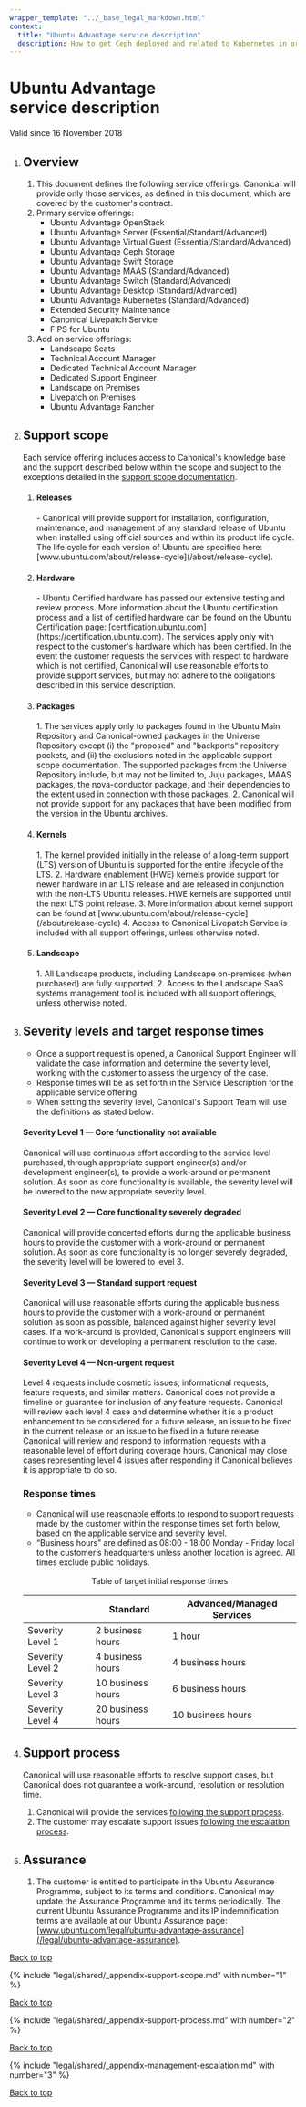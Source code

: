 ```yaml
---
wrapper_template: "../_base_legal_markdown.html"
context:
  title: "Ubuntu Advantage service description"
  description: How to get Ceph deployed and related to Kubernetes in order to have a default storage class. This allows for easy storage allocation.
---
```


# Ubuntu Advantage service description

Valid since 16 November 2018

1.  <h2 id="uasd-overview">Overview</h2>

    1.  This document defines the following service offerings. Canonical will provide only those services, as defined in this document, which are covered by the customer's contract.
    2.  Primary service offerings:
        - Ubuntu Advantage OpenStack
        - Ubuntu Advantage Server (Essential/Standard/Advanced)
        - Ubuntu Advantage Virtual Guest (Essential/Standard/Advanced)
        - Ubuntu Advantage Ceph Storage
        - Ubuntu Advantage Swift Storage
        - Ubuntu Advantage MAAS (Standard/Advanced)
        - Ubuntu Advantage Switch (Standard/Advanced)
        - Ubuntu Advantage Desktop (Standard/Advanced)
        - Ubuntu Advantage Kubernetes (Standard/Advanced)
        - Extended Security Maintenance
        - Canonical Livepatch Service
        - FIPS for Ubuntu
    3.  Add on service offerings:
        - Landscape Seats
        - Technical Account Manager
        - Dedicated Technical Account Manager
        - Dedicated Support Engineer
        - Landscape on Premises
        - Livepatch on Premises
        - Ubuntu Advantage Rancher

2.  <h2 id="uasd-support-scope">Support scope</h2>

    Each service offering includes access to Canonical's knowledge base and the support described below within the scope and subject to the exceptions detailed in the [support scope documentation](#appendix-support-scope).

    1.  <h4 id="uasd-support-scope-releases">Releases</h4>
        - Canonical will provide support for installation, configuration, maintenance, and management of any standard release of Ubuntu when installed using official sources and within its product life cycle. The life cycle for each version of Ubuntu are specified here: [www.ubuntu.com/about/release-cycle](/about/release-cycle).
    2.  <h4 id="uasd-support-scope-hardware">Hardware</h4>
        - Ubuntu Certified hardware has passed our extensive testing and review process. More information about the Ubuntu certification process and a list of certified hardware can be found on the Ubuntu Certification page: [certification.ubuntu.com](https://certification.ubuntu.com). The services apply only with respect to the customer's hardware which has been certified. In the event the customer requests the services with respect to hardware which is not certified, Canonical will use reasonable efforts to provide support services, but may not adhere to the obligations described in this service description.
    3.  <h4 id="uasd-support-scope-packages">Packages</h4>
        1.  The services apply only to packages found in the Ubuntu Main Repository and Canonical-owned packages in the Universe Repository except (i) the "proposed" and "backports" repository pockets, and (ii) the exclusions noted in the applicable support scope documentation.  
            The supported packages from the Universe Repository include, but may not be limited to, Juju packages, MAAS packages, the nova-conductor package, and their dependencies to the extent used in connection with those packages.
        2.  Canonical will not provide support for any packages that have been modified from the version in the Ubuntu archives.
    4.  <h4 id="uasd-support-scope-kernels">Kernels</h4>
        1.  The kernel provided initially in the release of a long-term support (LTS) version of Ubuntu is supported for the entire lifecycle of the LTS.
        2.  Hardware enablement (HWE) kernels provide support for newer hardware in an LTS release and are released in conjunction with the non-LTS Ubuntu releases. HWE kernels are supported until the next LTS point release.
        3.  More information about kernel support can be found at [www.ubuntu.com/about/release-cycle](/about/release-cycle)
        4.  Access to Canonical Livepatch Service is included with all support offerings, unless otherwise noted.
    5.  <h4 id="uasd-support-scope-landscape">Landscape</h4>
        1.  All Landscape products, including Landscape on-premises (when purchased) are fully supported.
        2.  Access to the Landscape SaaS systems management tool is included with all support offerings, unless otherwise noted.

3.  <h2 id="uasd-severity-levels">Severity levels and target response times</h2>

    - Once a support request is opened, a Canonical Support Engineer will validate the case information and determine the severity level, working with the customer to assess the urgency of the case.
    - Response times will be as set forth in the Service Description for the applicable service offering.
    - When setting the severity level, Canonical's Support Team will use the definitions as stated below:

    <h4>Severity Level 1 — Core functionality not available</h4>

    Canonical will use continuous effort according to the service level purchased, through appropriate support engineer(s) and/or development engineer(s), to provide a work-around or permanent solution. As soon as core functionality is available, the severity level will be lowered to the new appropriate severity level.

    <h4>Severity Level 2 — Core functionality severely degraded</h4>

    Canonical will provide concerted efforts during the applicable business hours to provide the customer with a work-around or permanent solution. As soon as core functionality is no longer severely degraded, the severity level will be lowered to level 3.

    <h4>Severity Level 3 — Standard support request</h4>

    Canonical will use reasonable efforts during the applicable business hours to provide the customer with a work-around or permanent solution as soon as possible, balanced against higher severity level cases. If a work-around is provided, Canonical's support engineers will continue to work on developing a permanent resolution to the case.

    <h4>Severity Level 4 — Non-urgent request</h4>

    Level 4 requests include cosmetic issues, informational requests, feature requests, and similar matters. Canonical does not provide a timeline or guarantee for inclusion of any feature requests. Canonical will review each level 4 case and determine whether it is a product enhancement to be considered for a future release, an issue to be fixed in the current release or an issue to be fixed in a future release. Canonical will review and respond to information requests with a reasonable level of effort during coverage hours. Canonical may close cases representing level 4 issues after responding if Canonical believes it is appropriate to do so.

    <h3>Response times</h3>

    - Canonical will use reasonable efforts to respond to support requests made by the customer within the response times set forth below, based on the applicable service and severity level.
    - “Business hours” are defined as 08:00 - 18:00 Monday - Friday local to the customer’s headquarters unless another location is agreed. All times exclude public holidays.

    <p style="text-align: center; margin: 1rem 0;">Table of target initial response times</p>

    |                  | Standard          | Advanced/Managed Services |
    | ---------------- | ----------------- | ------------------------- |
    | Severity Level 1 | 2 business hours  | 1 hour                    |
    | Severity Level 2 | 4 business hours  | 4 business hours          |
    | Severity Level 3 | 10 business hours | 6 business hours          |
    | Severity Level 4 | 20 business hours | 10 business hours         |

4.  <h2 id="uasd-support-process">Support process</h2>

    Canonical will use reasonable efforts to resolve support cases, but Canonical does not guarantee a work-around, resolution or resolution time.

    1.  Canonical will provide the services [following the support process](#appendix-support-process).
    2.  The customer may escalate support issues [following the escalation process](#appendix-management-escalation).

5.  <h2 id="uasd-assurance">Assurance</h2>

    1.  The customer is entitled to participate in the Ubuntu Assurance Programme, subject to its terms and conditions. Canonical may update the Assurance Programme and its terms periodically. The current Ubuntu Assurance Programme and its IP indemnification terms are available at our Ubuntu Assurance page: [www.ubuntu.com/legal/ubuntu-advantage-assurance](/legal/ubuntu-advantage-assurance).

<div class="p-top"><a href="#" class="p-top__link">Back to top</a></div>

{% include "legal/shared/_appendix-support-scope.md" with number="1" %}

<div class="p-top"><a href="#" class="p-top__link">Back to top</a></div>

{% include "legal/shared/_appendix-support-process.md" with number="2" %}

<div class="p-top"><a href="#" class="p-top__link">Back to top</a></div>

{% include "legal/shared/_appendix-management-escalation.md" with number="3" %}

<div class="p-top"><a href="#" class="p-top__link">Back to top</a></div>
